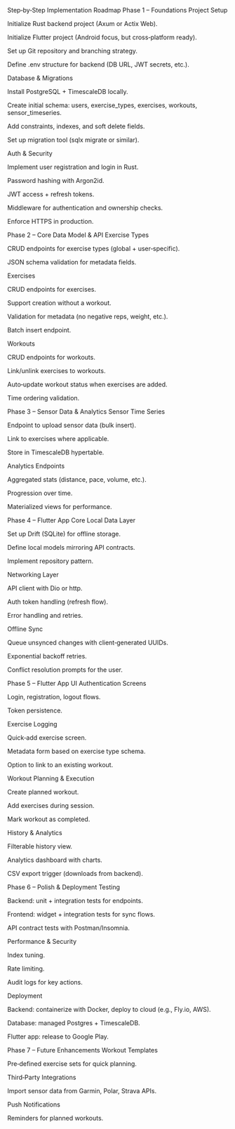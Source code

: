 Step‑by‑Step Implementation Roadmap
Phase 1 – Foundations
Project Setup

Initialize Rust backend project (Axum or Actix Web).

Initialize Flutter project (Android focus, but cross‑platform ready).

Set up Git repository and branching strategy.

Define .env structure for backend (DB URL, JWT secrets, etc.).

Database & Migrations

Install PostgreSQL + TimescaleDB locally.

Create initial schema: users, exercise_types, exercises, workouts, sensor_timeseries.

Add constraints, indexes, and soft delete fields.

Set up migration tool (sqlx migrate or similar).

Auth & Security

Implement user registration and login in Rust.

Password hashing with Argon2id.

JWT access + refresh tokens.

Middleware for authentication and ownership checks.

Enforce HTTPS in production.

Phase 2 – Core Data Model & API
Exercise Types

CRUD endpoints for exercise types (global + user‑specific).

JSON schema validation for metadata fields.

Exercises

CRUD endpoints for exercises.

Support creation without a workout.

Validation for metadata (no negative reps, weight, etc.).

Batch insert endpoint.

Workouts

CRUD endpoints for workouts.

Link/unlink exercises to workouts.

Auto‑update workout status when exercises are added.

Time ordering validation.

Phase 3 – Sensor Data & Analytics
Sensor Time Series

Endpoint to upload sensor data (bulk insert).

Link to exercises where applicable.

Store in TimescaleDB hypertable.

Analytics Endpoints

Aggregated stats (distance, pace, volume, etc.).

Progression over time.

Materialized views for performance.

Phase 4 – Flutter App Core
Local Data Layer

Set up Drift (SQLite) for offline storage.

Define local models mirroring API contracts.

Implement repository pattern.

Networking Layer

API client with Dio or http.

Auth token handling (refresh flow).

Error handling and retries.

Offline Sync

Queue unsynced changes with client‑generated UUIDs.

Exponential backoff retries.

Conflict resolution prompts for the user.

Phase 5 – Flutter App UI
Authentication Screens

Login, registration, logout flows.

Token persistence.

Exercise Logging

Quick‑add exercise screen.

Metadata form based on exercise type schema.

Option to link to an existing workout.

Workout Planning & Execution

Create planned workout.

Add exercises during session.

Mark workout as completed.

History & Analytics

Filterable history view.

Analytics dashboard with charts.

CSV export trigger (downloads from backend).

Phase 6 – Polish & Deployment
Testing

Backend: unit + integration tests for endpoints.

Frontend: widget + integration tests for sync flows.

API contract tests with Postman/Insomnia.

Performance & Security

Index tuning.

Rate limiting.

Audit logs for key actions.

Deployment

Backend: containerize with Docker, deploy to cloud (e.g., Fly.io, AWS).

Database: managed Postgres + TimescaleDB.

Flutter app: release to Google Play.

Phase 7 – Future Enhancements
Workout Templates

Pre‑defined exercise sets for quick planning.

Third‑Party Integrations

Import sensor data from Garmin, Polar, Strava APIs.

Push Notifications

Reminders for planned workouts.